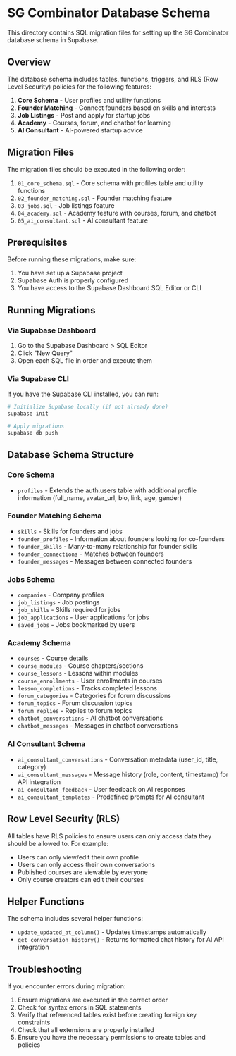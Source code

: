 # SG Combinator Database Schema

This directory contains SQL migration files for setting up the SG Combinator database schema in Supabase.

## Overview

The database schema includes tables, functions, triggers, and RLS (Row Level Security) policies for the following features:

1. **Core Schema** - User profiles and utility functions
2. **Founder Matching** - Connect founders based on skills and interests
3. **Job Listings** - Post and apply for startup jobs
4. **Academy** - Courses, forum, and chatbot for learning
5. **AI Consultant** - AI-powered startup advice

## Migration Files

The migration files should be executed in the following order:

1. `01_core_schema.sql` - Core schema with profiles table and utility functions
2. `02_founder_matching.sql` - Founder matching feature
3. `03_jobs.sql` - Job listings feature
4. `04_academy.sql` - Academy feature with courses, forum, and chatbot
5. `05_ai_consultant.sql` - AI consultant feature

## Prerequisites

Before running these migrations, make sure:

1. You have set up a Supabase project
2. Supabase Auth is properly configured
3. You have access to the Supabase Dashboard SQL Editor or CLI

## Running Migrations

### Via Supabase Dashboard

1. Go to the Supabase Dashboard > SQL Editor
2. Click "New Query"
3. Open each SQL file in order and execute them

### Via Supabase CLI

If you have the Supabase CLI installed, you can run:

```bash
# Initialize Supabase locally (if not already done)
supabase init

# Apply migrations
supabase db push
```

## Database Schema Structure

### Core Schema

- `profiles` - Extends the auth.users table with additional profile information (full_name, avatar_url, bio, link, age, gender)

### Founder Matching Schema

- `skills` - Skills for founders and jobs
- `founder_profiles` - Information about founders looking for co-founders
- `founder_skills` - Many-to-many relationship for founder skills
- `founder_connections` - Matches between founders
- `founder_messages` - Messages between connected founders

### Jobs Schema

- `companies` - Company profiles
- `job_listings` - Job postings
- `job_skills` - Skills required for jobs
- `job_applications` - User applications for jobs
- `saved_jobs` - Jobs bookmarked by users

### Academy Schema

- `courses` - Course details
- `course_modules` - Course chapters/sections
- `course_lessons` - Lessons within modules
- `course_enrollments` - User enrollments in courses
- `lesson_completions` - Tracks completed lessons
- `forum_categories` - Categories for forum discussions
- `forum_topics` - Forum discussion topics
- `forum_replies` - Replies to forum topics
- `chatbot_conversations` - AI chatbot conversations
- `chatbot_messages` - Messages in chatbot conversations

### AI Consultant Schema

- `ai_consultant_conversations` - Conversation metadata (user_id, title, category)
- `ai_consultant_messages` - Message history (role, content, timestamp) for API integration
- `ai_consultant_feedback` - User feedback on AI responses
- `ai_consultant_templates` - Predefined prompts for AI consultant

## Row Level Security (RLS)

All tables have RLS policies to ensure users can only access data they should be allowed to. For example:

- Users can only view/edit their own profile
- Users can only access their own conversations
- Published courses are viewable by everyone
- Only course creators can edit their courses

## Helper Functions

The schema includes several helper functions:

- `update_updated_at_column()` - Updates timestamps automatically
- `get_conversation_history()` - Returns formatted chat history for AI API integration

## Troubleshooting

If you encounter errors during migration:

1. Ensure migrations are executed in the correct order
2. Check for syntax errors in SQL statements
3. Verify that referenced tables exist before creating foreign key constraints
4. Check that all extensions are properly installed
5. Ensure you have the necessary permissions to create tables and policies 